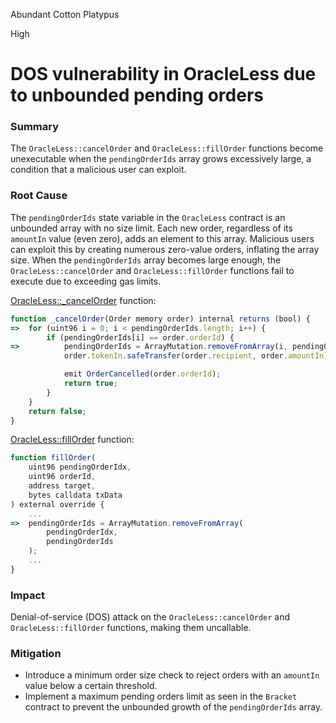 Abundant Cotton Platypus

High

# DOS vulnerability in OracleLess due to unbounded pending orders

### Summary

The `OracleLess::cancelOrder` and `OracleLess::fillOrder` functions become unexecutable when the `pendingOrderIds` array grows excessively large, a condition that a malicious user can exploit.

### Root Cause

The `pendingOrderIds` state variable in the `OracleLess` contract is an unbounded array with no size limit. Each new order, regardless of its `amountIn` value (even zero), adds an element to this array. Malicious users can exploit this by creating numerous zero-value orders, inflating the array size. When the `pendingOrderIds` array becomes large enough, the `OracleLess::cancelOrder` and `OracleLess::fillOrder` functions fail to execute due to exceeding gas limits.

[OracleLess::_cancelOrder](https://github.com/sherlock-audit/2024-11-oku/blob/ee3f781a73d65e33fb452c9a44eb1337c5cfdbd6/oku-custom-order-types/contracts/automatedTrigger/OracleLess.sol#L150) function:

```javascript
function _cancelOrder(Order memory order) internal returns (bool) {
=>  for (uint96 i = 0; i < pendingOrderIds.length; i++) {
        if (pendingOrderIds[i] == order.orderId) {
=>          pendingOrderIds = ArrayMutation.removeFromArray(i, pendingOrderIds);
            order.tokenIn.safeTransfer(order.recipient, order.amountIn);

            emit OrderCancelled(order.orderId);
            return true;
        }
    }
    return false;
}
```

[OracleLess::fillOrder](https://github.com/sherlock-audit/2024-11-oku/blob/ee3f781a73d65e33fb452c9a44eb1337c5cfdbd6/oku-custom-order-types/contracts/automatedTrigger/OracleLess.sol#L103) function:

```javascript
function fillOrder(
    uint96 pendingOrderIdx,
    uint96 orderId,
    address target,
    bytes calldata txData
) external override {
    ...
=>  pendingOrderIds = ArrayMutation.removeFromArray(
        pendingOrderIdx,
        pendingOrderIds
    );
    ...
}
```

### Impact

Denial-of-service (DOS) attack on the `OracleLess::cancelOrder` and `OracleLess::fillOrder` functions, making them uncallable.

### Mitigation

- Introduce a minimum order size check to reject orders with an `amountIn` value below a certain threshold.
- Implement a maximum pending orders limit as seen in the `Bracket` contract to prevent the unbounded growth of the `pendingOrderIds` array.